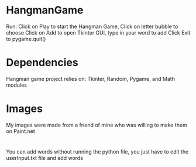 # HangmanGame
Run:
Click on Play to start the Hangman Game, Click on letter bubble to choose
Click on Add to open Tkinter GUI, type in your word to add
Click Exit to pygame.quit()

# Dependencies
Hangman game project relies on:
Tkinter, Random, Pygame, and Math modules
# Images
My images were made from a friend of mine who was willing to make them on Paint.net
#
You can add words without running the python file, you just have to edit the userInput.txt file and add words
